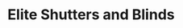 ---
title: "Elite Shutters and Blinds"
url: /phoenix/elite-shutters-and-blinds/
shop: window blind
---